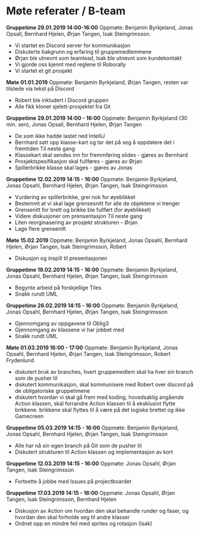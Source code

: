 # Møte referater / B-team

**Gruppetime 29.01.2019 14:00-16:00**
Oppmøte: Benjamin Byrkjeland, Jonas Opsall, Bernhard Hjelen, Ørjan Tangen, Isak Steingrimsson.
 - Vi startet en Discord server for kommunikasjon
 - Diskuterte bakgrunn og erfaring til gruppemedlemmene
 - Ørjan ble utnevnt som teamlead, Isak ble utnevnt som kundekontakt
 - Vi gjorde oss kjennt med reglene til Roborally
 - Vi startet et git prosjekt
 
 
**Møte 01.01.2019**
Oppmøte: Benjamin Byrkjeland, Ørjan Tangen, resten var tilstede via tekst på Discord
 - Robert ble inkludert i Discord gruppen
 - Alle fikk klonet sjelett-prosjektet fra Git
  
  
**Gruppetime 29.01.2019 14:00 - 16:00**
Oppmøte: Benjamin Byrkjeland (30 min. sen), Jonas Opsall, Bernhard Hjelen, Ørjan Tangen
  - De som ikke hadde lastet ned IntelliJ
  - Bernhard satt opp klasse-kart og tar det på seg å oppdatere det i fremtiden
    Til neste gang
  - Klassekart skal sendes inn for fremmføring slides - gjøres av Bernhard
  - Prosjektspesifikasjon skal fullføres - gjøres av Ørjan
  - Spillerbrikke klasse skal lages - gjøres av Jonas
  

  
**Gruppetime 12.02.2019 14:15 - 16:00**
Oppmøte: Benjamin Byrkjeland, Jonas Opsahl, Bernhard Hjelen, Ørjan Tangen, Isak Steingrimsson
 - Vurdering av spillerbrikke, grei nok for øyeblikket
 - Bestemmt at vi skal lage grensesnitt for alle de objektene vi trenger
 - Grensenitt for brett og brikke ble fullført (for øyeblikket)
 - Videre diskusjoner om prensentasjon
Til neste gang
 - Liten reorginasering av prosjekt strukturen - Ørjan
 - Lage flere grensenitt
 
 **Møte 15.02.2019**
 Oppmøte: Benjamin Byrkjeland, Jonas Opsahl, Bernhard Hjelen, Ørjan Tangen, Isak Steingrimsson, Robert
  - Diskusjon og inspill til presentasjonen
  
**Gruppetime 19.02.2019 14:15 - 16:00**
Oppmøte: Benjamin Byrkjeland, Jonas Opsahl, Bernhard Hjelen, Ørjan Tangen, Isak Steingrimsson
  - Begynte arbeid på forskjellige Tiles
  - Snakk rundt UML
 
**Gruppetime 26.02.2019 14:15 - 16:00**
Oppmøte: Benjamin Byrkjeland, Jonas Opsahl, Bernhard Hjelen, Ørjan Tangen, Isak Steingrimsson
 - Gjennomgang av oppgavene til Oblig3
 - Gjennomgang av klassene vi har jobbet med
 - Snakk rundt UML
  
**Møte 01.03.2019 16:00 - 17:00**
Oppmøte: Benjamin Byrkjeland, Jonas Opsahl, Bernhard Hjelen, Ørjan Tangen, Isak Steingrimsson, Robert Frydenlund
 - diskutert bruk av branches, hvert gruppemedlem skal ha hver sin branch som de pusher til
 - diskutert kommunikasjon, skal kommunisere med Robert over discord på de obligatoriske gruppetimene
 - diskutert hvordan vi skal gå frem med koding, hovedsaklig angående Action klassen, skal forrandre Action klassen til å eksklusivt flytte brikkene. brikkene skal flyttes til å være på det logiske brettet 
    og ikke Gamecreen

**Gruppetime 05.03.2019 14:15 - 16:00**
Oppmøte: Benjamin Byrkjeland, Jonas Opsahl, Bernhard Hjelen, Ørjan Tangen, Isak Steingrimsson
 - Alle har nå sin egen branch på Git som de pusher til
 - Diskutert strukturen til Action klassen og implementasjon av kort
  
**Gruppetime 12.03.2019 14:15 - 16:00**
Oppmøte: Jonas Opsahl, Ørjan Tangen, Isak Steingrimsson
 - Fortsette å jobbe med Issues på projectboardet
 
 **Gruppetime 17.03.2019 14:15 - 16:00**
 Oppmøte: Jonas Opsahl, Ørjan Tangen, Isak Steingrimsson, Bernhard Hjelen
  - Diskusjon av Action om hvordan den skal behandle runder og faser, og hvordan den skal
  forholde seg til andre klasser
  - Ordnet opp en  mindre feil med sprites og rotasjon (Isak)